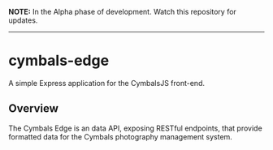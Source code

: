 **NOTE:** In the Alpha phase of development. Watch this repository for updates. 

<hr />

# cymbals-edge
A simple Express application for the CymbalsJS front-end.

## Overview
The Cymbals Edge is an data API, exposing RESTful endpoints, that provide formatted data for the Cymbals photography management system. 